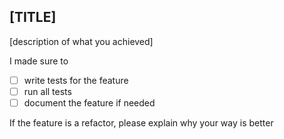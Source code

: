 ## [TITLE]

[description of what you achieved]


I made sure to
- [ ] write tests for the feature
- [ ] run all tests
- [ ] document the feature if needed

If the feature is a refactor, please explain why your way is better
